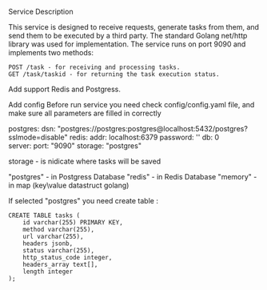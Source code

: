 Service Description

This service is designed to receive requests, generate tasks from them, and send them to be executed by a third party. 
The standard Golang net/http library was used for implementation. The service runs on port 9090 and implements two methods:

    POST /task - for receiving and processing tasks.
    GET /task/taskid - for returning the task execution status.

Add support Redis and Postgress.

Add config
  Before run service you need check config/config.yaml file, and make sure all parameters are filled in correctly

postgres: 
  dsn: "postgres://postgres:postgres@localhost:5432/postgres?sslmode=disable"
redis:
  addr: localhost:6379
  password: ''
  db: 0        
server: 
  port: "9090"
  storage: "postgres"

 storage - is nidicate where tasks will be saved

"postgres" - in Postgress Database
"redis" - in Redis Database
"memory" - in map (key\value datastruct golang)

If selected "postgres" you need create table :

    CREATE TABLE tasks (
        id varchar(255) PRIMARY KEY,
        method varchar(255),
        url varchar(255),
        headers jsonb,
        status varchar(255),
        http_status_code integer,
        headers_array text[],
        length integer
    );






